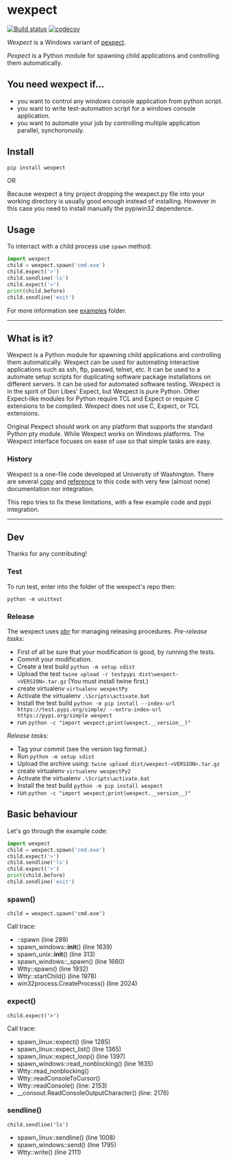 # **wexpect**

[![Build status](https://ci.appveyor.com/api/projects/status/tbji72d5s0tagrt9?svg=true)](https://ci.appveyor.com/project/raczben/wexpect)
[![codecov](https://codecov.io/gh/raczben/wexpect/branch/master/graph/badge.svg)](https://codecov.io/gh/raczben/wexpect)

*Wexpect* is a Windows variant of [pexpect](https://pexpect.readthedocs.io/en/stable/).

*Pexpect* is a Python module for spawning child applications and controlling
them automatically.

## You need wexpect if...

 - you want to control any windows console application from python script.
 - you want to write test-automation script for a windows console application.
 - you want to automate your job by controlling multiple application parallel, synchoronusly.

## **Install**

    pip install wexpect

OR

Because wexpect a tiny project dropping the wexpect.py file into your working directory is usually
good enough instead of installing. However in this case you need to install manually the pypiwin32
dependence.


## **Usage**

To interract with a child process use `spawn` method:

```python
import wexpect 
child = wexpect.spawn('cmd.exe')
child.expect('>')
child.sendline('ls')
child.expect('>')
print(child.before)
child.sendline('exit')
```

For more information see [examples](./examples) folder.

---
## What is it?

Wexpect is a Python module for spawning child applications and controlling
them automatically. Wexpect can be used for automating interactive applications
such as ssh, ftp, passwd, telnet, etc. It can be used to a automate setup
scripts for duplicating software package installations on different servers. It
can be used for automated software testing. Wexpect is in the spirit of Don
Libes' Expect, but Wexpect is pure Python. Other Expect-like modules for Python
require TCL and Expect or require C extensions to be compiled. Wexpect does not
use C, Expect, or TCL extensions. 

Original Pexpect should work on any platform that supports the standard Python pty module. While
Wexpect works on Windows platforms. The Wexpect interface focuses on ease of use so that simple
tasks are easy.


### History

Wexpect is a one-file code developed at University of Washington. There are several
[copy](https://gist.github.com/anthonyeden/8488763) and
[reference](https://mediarealm.com.au/articles/python-pexpect-windows-wexpect/)
to this code with very few (almost none) documentation nor integration.

This repo tries to fix these limitations, with a few example code and pypi integration.


---
## Dev

Thanks for any contributing!

### Test

To run test, enter into the folder of the wexpect's repo then:

`python -m unittest`

### Release

The wexpect uses [pbr](https://docs.openstack.org/pbr/latest/) for managing releasing procedures.
*Pre-release tasks:*

 - First of all be sure that your modification is good, by running the tests.
 - Commit your modification.
 - Create a test build `python -m setup sdist`
 - Upload the test `twine upload -r testpypi dist\wexpect-<VERSION>.tar.gz`  (You must install twine first.)
 - create virtualenv `virtualenv wexpectPy`
 - Activate the virtualenv `.\Scripts\activate.bat`
 - Install the test build `python -m pip install --index-url https://test.pypi.org/simple/ --extra-index-url https://pypi.org/simple wexpect`
 - run `python -c "import wexpect;print(wexpect.__version__)"` 
 
*Release tasks:*

 - Tag your commit (see the version tag format.)
 - Run `python -m setup sdist`
 - Upload the archive using: `twine upload dist/wexpect-<VERSION>.tar.gz`
 - create virtualenv `virtualenv wexpectPy2`
 - Activate the virtualenv `.\Scripts\activate.bat`
 - Install the test build `python -m pip install wexpect`
 - run `python -c "import wexpect;print(wexpect.__version__)"` 
 
## Basic behaviour

Let's go through the example code:

```python
import wexpect 
child = wexpect.spawn('cmd.exe')
child.expect('>')
child.sendline('ls')
child.expect('>')
print(child.before)
child.sendline('exit')
```

### spawn()

`child = wexpect.spawn('cmd.exe')`

Call trace:

 - ::spawn                          (line 289)
 - spawn_windows::__init__()        (line 1639)
 - spawn_unix::__init__()           (line 313)
 - spawn_windows::_spawn()          (line 1660)
 - Wtty::spawn()                    (line 1932)
 - Wtty::startChild()               (line 1978)
 - win32process.CreateProcess()     (line 2024)
 
 
### expect()

`child.expect('>')`

Call trace:

 - spawn_linux::expect()            (line 1285)
 - spawn_linux::expect_list()       (line 1365)
 - spawn_linux::expect_loop()       (line 1397)
 - spawn_windows::read_nonblocking() (line 1635)
 - Wtty::read_nonblocking()
 - Wtty::readConsoleToCursor()
 - Wtty::readConsole()              (line: 2153)
 - __consout.ReadConsoleOutputCharacter() (line: 2176)
    

### sendline()

`child.sendline('ls')`

 - spawn_linux::sendline()          (line 1008)
 - spawn_windows::send()            (line 1795)
 - Wtty::write()                    (line 2111)

